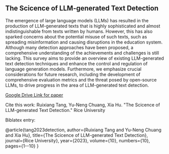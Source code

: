 ## The Scicence of LLM-generated Text Detection

The emergence of large language models (LLMs) has resulted in the production of LLM-generated texts that is highly sophisticated and almost indistinguishable from texts written by humans. However, this has also sparked concerns about the potential misuse of such texts, such as spreading misinformation and causing disruptions in the education system. Although many detection approaches have been proposed, a comprehensive understanding of the achievements and challenges is still lacking. This survey aims to provide an overview of existing LLM-generated text detection techniques and enhance the control and regulation of language generation models. Furthermore, we emphasize crucial considerations for future research, including the development of comprehensive evaluation metrics and the threat posed by open-source LLMs, to drive progress in the area of LLM-generated text detection.

[Google Drive Link for paper](https://drive.google.com/file/d/1U8oQNU4f-1c4hJG9vdFuV4xfa10mrKXC/view?usp=sharing)

Cite this work:
Ruixiang Tang, Yu-Neng Chuang, Xia Hu. "The Scicence of LLM-generated Text Detection." Rice University

Biblatex entry:

@article{tang2023detection,
author={Ruixiang Tang and Yu-Neng Chuang and Xia Hu},
title={The Scicence of LLM-generated Text Detection},
journal={Rice University},
year={2023},
volume={10},
numbers={10},
pages={1--10}
}
